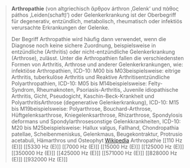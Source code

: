 > **Arthropathie** (von altgriechisch ἄρθρον árthron ‚Gelenk‘ und πάθος páthos ‚Leiden(schaft)‘) oder Gelenkerkrankung ist der Oberbegriff für degenerativ, entzündlich, metabolisch, rheumatisch oder infektiös verursachte Erkrankungen der Gelenke.
>
> Der Begriff Arthropathie wird häufig dann verwendet, wenn die Diagnose noch keine sichere Zuordnung, beispielsweise in entzündliche (Arthritis) oder nicht-entzündliche Gelenkerkrankung (Arthrose), zulässt.
> Unter die Arthropathien fallen die verschiedensten Formen von Arthritis, Arthrose und anderer Gelenkerkrankungen, wie:
> infektiöse Arthropathien, ICD-10: M00 bis M03beispielsweise: eitrige Arthritis, tuberkulöse Arthritis und Reaktive Arthritisentzündliche Polyarthropathien, ICD-10: M05 bis M14beispielsweise: Felty-Syndrom, Rheumaknoten, Psoriasis-Arthritis, Juvenile idiopathische Arthritis, Gicht, Pseudogicht, Kaschin-Beck-Krankheit und PolyarthritisArthrose (degenerative Gelenkerkrankung), ICD-10: M15 bis M19beispielsweise: Polyarthrose, Bouchard-Arthrose, Hüftgelenksarthrose, Kniegelenksarthrose, Rhizarthrose, Spondylosis deformans und Spondylarthrosesonstige Gelenkkrankheiten, ICD-10: M20 bis M25beispielsweise: Hallux valgus, Fallhand, Chondropathia patellae, Scheibenmeniskus, Gelenkmaus, Beugekontraktur, Protrusio acetabuli, Hämarthros und Osteophyt
> [Wikipedia](https://de.wikipedia.org/wiki/Arthropathie)
Arthropathie
[[110 Hz (E)]]
[[5330 Hz (E)]]
[[7000 Hz (E)]]
[[15000 Hz (E)]]
[[125000 Hz (E)]]
[[350000 Hz (E)]]
[[425000 Hz (E)]]
[[571000 Hz (E)]]
[[828000 Hz (E)]]
[[932000 Hz (E)]]